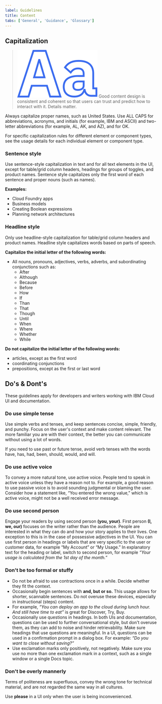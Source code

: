 ```yaml
---
label: Guidelines
title: Content
tabs: ['General', 'Guidance', 'Glossary']
---
```


## Capitalization

> ![capitalization](images/Aa.svg)
> Good content design is consistent and coherent so that users can trust and predict how to interact with it. Details matter.

Always capitalize proper names, such as United States. Use ALL CAPS for abbreviations, acronyms, and initials (for example, IBM and ASCII) and two-letter abbreviations (for example, AL, AK, and AZ), and for OK.

For specific capitalization rules for different element or component types, see the usage details for each individual element or component type.

### Sentence style

Use sentence-style capitalization in text and for all text elements in the UI, except for table/grid column headers, headings for groups of toggles, and product names. Sentence style capitalizes only the first word of each sentence and proper nouns
(such as names).

**Examples:**

- Cloud Foundry apps
- Business models
- Creating Boolean expressions
- Planning network architectures

### Headline style

Only use headline-style capitalization for table/grid column headers and product names. Headline style capitalizes words based on parts of speech.

**Capitalize the initial letter of the following words:**

- All nouns, pronouns, adjectives, verbs, adverbs, and subordinating conjunctions such as:
  - After
  - Although
  - Because
  - Before
  - How
  - If
  - Than
  - That
  - Though
  - Until
  - When
  - Where
  - Whether
  - While

**Do not capitalize the initial letter of the following words:**

- articles, except as the first word
- coordinating conjunctions
- prepositions, except as the first or last word

## Do's & Dont's

These guidelines apply for developers and writers working with IBM Cloud UI and documentation.

### Do use simple tense

Use simple verbs and tenses, and keep sentences concise, simple, friendly, and punchy. Focus on the user's context and make content relevant. The more familiar you are with their context, the better you can communicate without using a lot of words.

If you need to use past or future tense, avoid verb tenses with the words have, has, had, been, should, would, and will.

<flex-group>
    <example correct=true title="Future Tense" text='"The API returns a promise."'></example>
    <example title='Future Tense' text='"The API will return a promise."'></example>
</flex-group>
<flex-group>
    <example correct=true title="Past Tense" text='"The limit was exceeded."'></example>
    <example title='Past Tense' text='"The limit has been exceeded."'></example>
</flex-group>

### Do use active voice

To convey a more natural tone, use active voice. People tend to speak in active voice unless they have a reason not to. For example, a good reason to use passive voice is to avoid sounding judgmental or blaming the user. Consider how a statement like, “You entered the wrong value,” which is active voice, might not be a well received error message.

<flex-group>
    <example correct=true title="Active Voice" text='"In the Limits window, specify the minimum and maximum values."'></example>
    <example title='Passive Voice' text='"The Limits window is used to specify the minimum and maximum values."'></example>
</flex-group>

### Do use second person

Engage your readers by using second person **(you, your)**. First person **(I, we, our)** focuses on the writer rather than the audience. People are interested in what they can do and how your story applies to their lives.
One exception to this is in the case of possessive adjectives in the UI. You can use first person in headings or labels that are very specific to the user or customer data, for example “My Account” or “My Usage.” In explanatory text for the heading or label, switch to second person, for example _“Your usage is calculated from the 1st day of the month.”_

### Don't be too formal or stuffy

- Do not be afraid to use contractions once in a while. Decide whether they fit the context.
- Occasionally begin sentences with **and, but or so.** This usage allows for shorter, scannable sentences. Do not overuse these devices, especially in instructional (steps) content.
- For example, _“You can deploy an app to the cloud during lunch hour. And still have time to eat”_ is great for Discover, Try, Buy.
- Occasionally use questions in headings. In both UIs and documentation, questions can be used to further conversational style, but don't overuse them, as they can add to noise and hinder retrievability. Make sure headings that use questions are meaningful. In a UI, questions can be used in a confirmation prompt in a dialog box. For example: _“Do you want to close without saving?”_
- Use exclamation marks only positively, not negatively. Make sure you use no more than one exclamation mark in a context, such as a single window or a single Docs topic.

<flex-group>
    <example correct=true title="Exclamation Points" text='"Your IBM Bluemix account is ready!"'></example>
    <example title='Exclamation Points' text='"You have reached your usage limit!"'></example>
</flex-group>

### Don't be overly mannerly

Terms of politeness are superfluous, convey the wrong tone for technical material, and are not regarded the same way in all cultures.

<example correct=true title="Using Please" text='"Indexing might take a few minutes. Please wait."'></example>

Use **please** in a UI only when the user is being inconvenienced.

<flex-group>
    <example correct=true title="Ability" text='"You can use the command line interface to update your app."'></example>
    <example title='Ability' text='"You may use the command line interface to update your app."'></example>
</flex-group>
<flex-group>
    <example correct=true title="Possibility" text='"You might need more advanced features when you are integrating with another app."'></example>
    <example title='Possibility' text='"You may need more advanced features when you are integrating with another app."'></example>
</flex-group>

